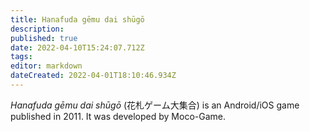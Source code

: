 ```yaml
---
title: Hanafuda gēmu dai shūgō
description: 
published: true
date: 2022-04-10T15:24:07.712Z
tags: 
editor: markdown
dateCreated: 2022-04-01T18:10:46.934Z
---
```


_Hanafuda gēmu dai shūgō_ (<span lang='ja'>花札ゲーム大集合</span>) is an Android/iOS game published in 2011.
It was developed by Moco-Game.
